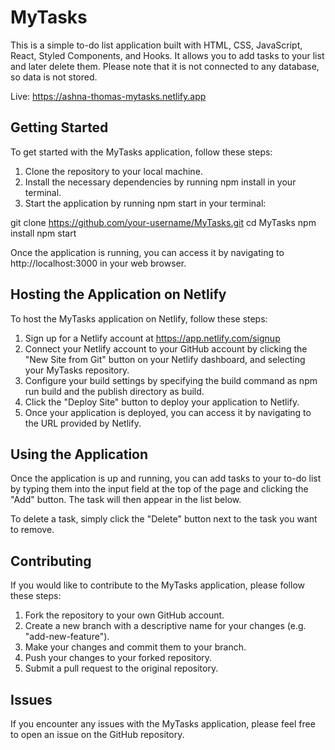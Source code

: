 # MyTasks

This is a simple to-do list application built with HTML, CSS, JavaScript, React, Styled Components, and Hooks. It allows you to add tasks to your list and later delete them. Please note that it is not connected to any database, so data is not stored.

Live: https://ashna-thomas-mytasks.netlify.app

## Getting Started

To get started with the MyTasks application, follow these steps:

1. Clone the repository to your local machine.
2. Install the necessary dependencies by running npm install in your terminal.
3. Start the application by running npm start in your terminal:

git clone https://github.com/your-username/MyTasks.git
cd MyTasks
npm install
npm start

Once the application is running, you can access it by navigating to http://localhost:3000 in your web browser.

## Hosting the Application on Netlify

To host the MyTasks application on Netlify, follow these steps:

1. Sign up for a Netlify account at https://app.netlify.com/signup
2. Connect your Netlify account to your GitHub account by clicking the "New Site from Git" button on your Netlify dashboard, and selecting your MyTasks repository.
3. Configure your build settings by specifying the build command as npm run build and the publish directory as build.
4. Click the "Deploy Site" button to deploy your application to Netlify.
5. Once your application is deployed, you can access it by navigating to the URL provided by Netlify.

## Using the Application
Once the application is up and running, you can add tasks to your to-do list by typing them into the input field at the top of the page and clicking the "Add" button. The task will then appear in the list below.

To delete a task, simply click the "Delete" button next to the task you want to remove.

## Contributing
If you would like to contribute to the MyTasks application, please follow these steps:

1. Fork the repository to your own GitHub account.
2. Create a new branch with a descriptive name for your changes (e.g. "add-new-feature").
3. Make your changes and commit them to your branch.
4. Push your changes to your forked repository.
5. Submit a pull request to the original repository.

## Issues
If you encounter any issues with the MyTasks application, please feel free to open an issue on the GitHub repository.

